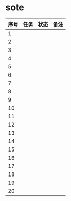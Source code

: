 # sote
|	序号	|	任务	|	状态	|	备注	|
|	 ---	|	 ---	|	 ---	|	 ---	|
|	1	|		|		|		|
|	2	|		|		|		|
|	3	|		|		|		|
|	4	|		|		|		|
|	5	|		|		|		|
|	6	|		|		|		|
|	7	|		|		|		|
|	8	|		|		|		|
|	9	|		|		|		|
|	10	|		|		|		|
|	11	|		|		|		|
|	12	|		|		|		|
|	13	|		|		|		|
|	14	|		|		|		|
|	15	|		|		|		|
|	16	|		|		|		|
|	17	|		|		|		|
|	18	|		|		|		|
|	19	|		|		|		|
|	20	|		|		|		|

